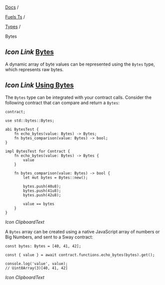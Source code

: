 [Docs](https://docs.fuel.network/) /

[Fuels Ts](https://docs.fuel.network/docs/fuels-ts/) /

[Types](https://docs.fuel.network/docs/fuels-ts/types/) /

Bytes

## _Icon Link_ [Bytes](https://docs.fuel.network/docs/fuels-ts/types/bytes/\#bytes)

A dynamic array of byte values can be represented using the `Bytes` type, which represents raw bytes.

## _Icon Link_ [Using Bytes](https://docs.fuel.network/docs/fuels-ts/types/bytes/\#using-bytes)

The `Bytes` type can be integrated with your contract calls. Consider the following contract that can compare and return a `Bytes`:

```fuel_Box fuel_Box-idXKMmm-css
contract;

use std::bytes::Bytes;

abi BytesTest {
    fn echo_bytes(value: Bytes) -> Bytes;
    fn bytes_comparison(value: Bytes) -> bool;
}

impl BytesTest for Contract {
    fn echo_bytes(value: Bytes) -> Bytes {
        value
    }

    fn bytes_comparison(value: Bytes) -> bool {
        let mut bytes = Bytes::new();

        bytes.push(40u8);
        bytes.push(41u8);
        bytes.push(42u8);

        value == bytes
    }
}
```

_Icon ClipboardText_

A `Bytes` array can be created using a native JavaScript array of numbers or Big Numbers, and sent to a Sway contract:

```fuel_Box fuel_Box-idXKMmm-css
const bytes: Bytes = [40, 41, 42];

const { value } = await contract.functions.echo_bytes(bytes).get();

console.log('value', value);
// Uint8Array(3)[40, 41, 42]
```

_Icon ClipboardText_